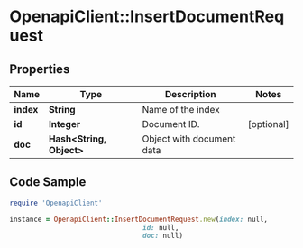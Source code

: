 # OpenapiClient::InsertDocumentRequest

## Properties

Name | Type | Description | Notes
------------ | ------------- | ------------- | -------------
**index** | **String** | Name of the index | 
**id** | **Integer** | Document ID.  | [optional] 
**doc** | **Hash&lt;String, Object&gt;** | Object with document data  | 

## Code Sample

```ruby
require 'OpenapiClient'

instance = OpenapiClient::InsertDocumentRequest.new(index: null,
                                 id: null,
                                 doc: null)
```


